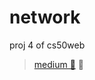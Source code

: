 # network
 proj 4 of cs50web


 >[medium 📃](https://medium.com/@raufpokemon00/network-project-4-of-cs50web-baa0ecaa8b18)  🥸
